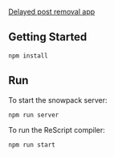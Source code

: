[Delayed post removal app](https://delayed-post-removal-rescript-b4m6wmlfu-amit-kr-debug.vercel.app/)

## Getting Started

```
npm install
```

## Run

To start the snowpack server:
```
npm run server
```

To run the ReScript compiler:
```
npm run start
```
